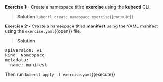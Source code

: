**Exercise 1:-**
Create a namespace titled **exercise** using the **kubectl** CLI.
>**Solution**
`kubectl create namespace exercise`{{execute}}

**Exercise 2:-**
Create a namespace titled **manifest** using the YAML manifest using the `exercise.yaml`{{open}} file.
>**Solution**
<pre class="file"
data-filename="exercise.yaml"
data-target="replace">
apiVersion: v1
kind: Namespace
metadata:
  name: manifest</pre>  
Then run `kubectl apply -f exercise.yaml`{{execute}}
